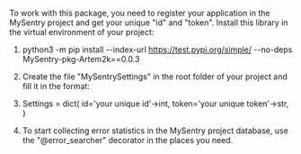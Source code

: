 To work with this package, you need to register your application in the MySentry project and get your unique "id" 
and "token". Install this library in the virtual environment of your project:

1. python3 -m pip install --index-url https://test.pypi.org/simple/ --no-deps MySentry-pkg-Artem2k==0.0.3 

2. Create the file "MySentrySettings" in the root folder of your project and fill it in the format:

3. Settings = dict( 
    id='your unique id'->int, 
    token='your unique token'->str, 
   )

4. To start collecting error statistics in the MySentry project database, use the "@error_searcher" decorator in the 
places you need.
